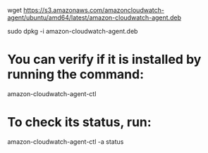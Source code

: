 wget https://s3.amazonaws.com/amazoncloudwatch-agent/ubuntu/amd64/latest/amazon-cloudwatch-agent.deb

sudo dpkg -i amazon-cloudwatch-agent.deb

# You can verify if it is installed by running the command:

amazon-cloudwatch-agent-ctl

# To check its status, run:

amazon-cloudwatch-agent-ctl -a status